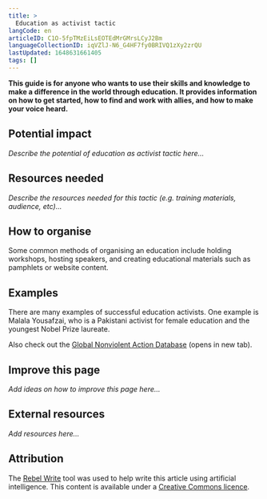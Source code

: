 ```yaml
---
title: >
  Education as activist tactic
langCode: en
articleID: C1O-5fpTMzEiLsEOTEdMrGMrsLCyJ2Bm
languageCollectionID: iqVZlJ-N6_G4HF7fy0BRIVQ1zXy2zrQU
lastUpdated: 1648631661405
tags: []
---
```


**This guide is for anyone who wants to use their skills and knowledge to make a difference in the world through education. It provides information on how to get started, how to find and work with allies, and how to make your voice heard.**

## **Potential impact**

_Describe the potential of education as activist tactic here…_

## **Resources needed**

_Describe the resources needed for this tactic (e.g. training materials, audience, etc)…_

## **How to organise**

Some common methods of organising an education include holding workshops, hosting speakers, and creating educational materials such as pamphlets or website content.

## **Examples**

There are many examples of successful education activists. One example is Malala Yousafzai, who is a Pakistani activist for female education and the youngest Nobel Prize laureate.

Also check out the [Global Nonviolent Action Database](https://nvdatabase.swarthmore.edu/index.php/search/node?keys=education) (opens in new tab).

## **Improve this page**

_Add ideas on how to improve this page here…_

## **External resources**

_Add resources here…_

## Attribution

The [Rebel Write](https://write.rebel.tools/) tool was used to help write this article using artificial intelligence. This content is available under a [Creative Commons licence](https://creativecommons.org/licenses/by-nc-sa/4.0/).